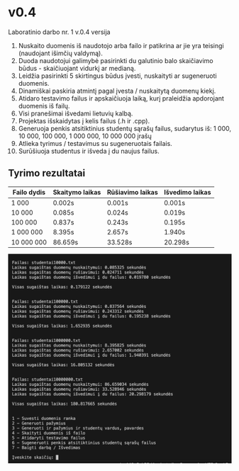 # v0.4
Laboratinio darbo nr. 1 v.0.4 versija

1. Nuskaito duomenis iš naudotojo arba failo ir patikrina ar jie yra teisingi (naudojant išimčių valdymą). 
2. Duoda naudotojui galimybė pasirinkti du galutinio balo skaičiavimo būdus - skaičiuojant vidurkį ar medianą.
3. Leidžia pasirinkti 5 skirtingus būdus įvesti, nuskaityti ar sugeneruoti duomenis.
4. Dinamiškai paskiria atmintį pagal įvesta / nuskaitytą duomenų kiekį.
5. Atidaro testavimo failus ir apskaičiuoja laiką, kurį praleidžia apdorojant duomenis iš failų.
6. Visi pranešimai išvedami lietuvių kalbą.
7. Projektas išskaidytas į kelis failus (.h ir .cpp).
8. Generuoja penkis atsitiktinius studentų sąrašų failus, sudarytus iš: 1 000, 10 000, 100 000, 1 000 000, 10 000 000 įrašų
9. Atlieka tyrimus / testavimus su sugeneruotais failais.
10. Surūšiuoja studentus ir išveda į du naujus failus.

## Tyrimo rezultatai

| Failo dydis | Skaitymo laikas  | Rūšiavimo laikas | Išvedimo laikas  |
|-------------|------------------|------------------|------------------|
| 1 000       | 0.002s           | 0.001s           | 0.001s           |
| 10 000      | 0.085s           | 0.024s           | 0.019s           |
| 100 000     | 0.837s           | 0.243s           | 0.195s           |
| 1 000 000   | 8.395s           | 2.657s           | 1.940s           |
| 10 000 000  | 86.659s          | 33.528s          | 20.298s          |

![Tyrimas](./image.png)
